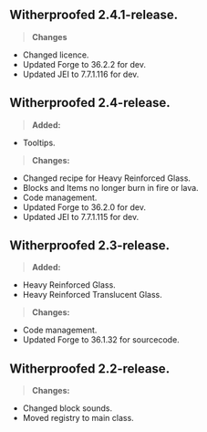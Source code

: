 ## **Witherproofed 2.4.1-release.**
>**Changes**
- Changed licence.
- Updated Forge to 36.2.2 for dev.
- Updated JEI to 7.7.1.116 for dev.

## **Witherproofed 2.4-release.**
>**Added:**
- Tooltips.
>**Changes:**
- Changed recipe for Heavy Reinforced Glass.
- Blocks and Items no longer burn in fire or lava.
- Code management.
- Updated Forge to 36.2.0 for dev.
- Updated JEI to 7.7.1.115 for dev.

## **Witherproofed 2.3-release.**
>**Added:**
- Heavy Reinforced Glass.
- Heavy Reinforced Translucent Glass.
>**Changes:**
- Code management.
- Updated Forge to 36.1.32 for sourcecode.


## **Witherproofed 2.2-release.**
>**Changes:**
- Changed block sounds.
- Moved registry to main class.

